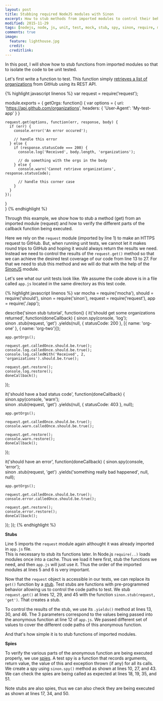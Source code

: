 ```yaml
---
layout: post
title: Stubbing required NodeJS modules with Sinon
excerpt: How to stub methods from imported modules to control their behaviors
modified: 2015-11-29
tags: [nodejs, node, js, unit, test, mock, stub, spy, sinon, require, module, control, behavior]
comments: true
image:
  feature: lighthouse.jpg
  credit:
  creditlink:
---
```


In this post, I will show how to stub functions from imported modules so that to isolate
the code to be unit tested.

Let's first write a function to test. This function simply
[retrieves a list of organizations](https://developer.github.com/v3/orgs/#list-all-organizations)
from GitHub using its REST API.

{% highlight javascript linenos %}
var request = require('request');

module.exports = {
  getOrgs: function() {
    var options = {
      uri: 'https://api.github.com/organizations',
      headers: {
        'User-Agent': 'My-test-app'
      }
    }

    request.get(options, function(err, response, body) {
      if (err) {
        console.error('An error occured');

        // handle this error
      } else {
        if (response.statusCode === 200) {
          console.log('Received', body.length, 'organizations');

          // do something with the orgs in the body
        } else {
          console.warn('Cannot retrieve organizations', response.statusCode);

          // handle this corner case
        }
      }
    });
  }  
}
{% endhighlight %}

Through this example, we show how to stub a method (get) from an imported module (request)
and how to verify the different parts of the callback function being executed.

Here we rely on the `request` module (imported by line 1) to make an HTTPS request to
GitHub. But, when running unit tests, we cannot let it makes round trips to GitHub and hoping it
would always return the results we need. Instead we need to control the results of the
`request.get()` method so that we can achieve the desired test coverage of our code from line
13 to 27. For that we need to stub this method and we will do that with the help of the
[SinonJS](http://sinonjs.org) module.

Let's see what our unit tests look like. We assume the code above is in a file called `app.js`
located in the same directory as this test code.

{% highlight javascript linenos %}
var
  mocha = require('mocha'),
  should = require('should'),
  sinon = require('sinon'),
  request = require('request'),
  app = require('./app');

describe('sinon stub tutorial', function() {
  it('should get some organizations returned', function(doneCallback) {
    sinon.spy(console, 'log');      
    sinon
      .stub(request, 'get')
      .yields(null, { statusCode: 200 }, [{ name: 'org-one' }, { name: 'org-two'}]);

    app.getOrgs();

    request.get.calledOnce.should.be.true();
    console.log.calledOnce.should.be.true();
    console.log.calledWith('Received', 2, 'organizations').should.be.true();

    request.get.restore();    
    console.log.restore();
    doneCallback();
  });

  it('should have a bad status code', function(doneCallback) {
    sinon.spy(console, 'warn');      
    sinon
      .stub(request, 'get')
      .yields(null, { statusCode: 403 }, null);

    app.getOrgs();

    request.get.calledOnce.should.be.true();
    console.warn.calledOnce.should.be.true();

    request.get.restore();    
    console.warn.restore();
    doneCallback();
  });

  it('should have an error', function(doneCallback) {
    sinon.spy(console, 'error');      
    sinon
      .stub(request, 'get')
      .yields('something really bad happened', null, null);

    app.getOrgs();

    request.get.calledOnce.should.be.true();
    console.error.calledOnce.should.be.true();

    request.get.restore();    
    console.error.restore();
    doneCallback();
  });
});
{% endhighlight %}

**Stubs**

Line 5 imports the `request` module again althought it was already imported in `app.js` file.  
This is necessary to stub its functions later. In Node.js `require(..)` loads modules once into
a cache. Thus we load it here first, stub the functions we need, and then `app.js` will just use it.
Thus the order of the imported modules at lines 5 and 6 is very important.

Now that the `request` object is accessible in our tests, we can replace its `get()` function by a
[stub](http://sinonjs.org/docs/#stubs). Test stubs are functions with pre-programmed behavior allowing
us to control the code paths to test. We stub `request.get()` at lines 12, 29, and 45 with the function
`sinon.stub(request, 'get')`.  That creates a stub.

To control the results of the stub, we use its `.yields()` method at lines 13, 30, and 46. The 3 parameters
correspond to the values being passed into the anonymous function at line 12 of `app.js`.  We passed
different set of values to cover the different code paths of this anonymous function.

And that's how simple it is to stub functions of imported modules.

**Spies**

To verify the various parts of the anonymous function are being executed properly, we use
[spies](http://sinonjs.org/docs/#spies).  A test spy is a function that records arguments, return value,
the value of this and exception thrown (if any) for all its calls. We create a spy using `sinon.spy()`
method as shown at lines 10, 27, and 43. We can check the spies are being called as expected at lines
18, 19, 35, and 51.

Note stubs are also spies, thus we can also check they are being executed as shown at lines 17, 34, and 50.
